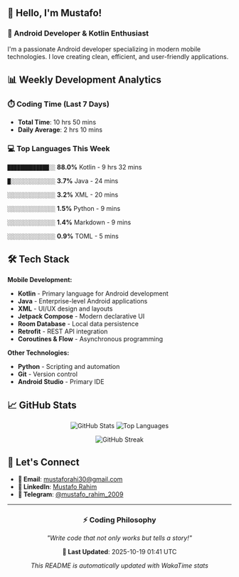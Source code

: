 ## 👋 Hello, I'm Mustafo!

### 🚀 Android Developer & Kotlin Enthusiast

I'm a passionate Android developer specializing in modern mobile technologies. I love creating clean, efficient, and user-friendly applications.

## 📊 Weekly Development Analytics

### ⏱️ Coding Time (Last 7 Days)
- **Total Time**: 10 hrs 50 mins
- **Daily Average**: 2 hrs 10 mins

### 💻 Top Languages This Week


`█████████████░░` **88.0%** Kotlin - 9 hrs 32 mins

`█░░░░░░░░░░░░░░` **3.7%** Java - 24 mins

`░░░░░░░░░░░░░░░` **3.2%** XML - 20 mins

`░░░░░░░░░░░░░░░` **1.5%** Python - 9 mins

`░░░░░░░░░░░░░░░` **1.4%** Markdown - 9 mins

`░░░░░░░░░░░░░░░` **0.9%** TOML - 5 mins


## 🛠️ Tech Stack

**Mobile Development:**
- **Kotlin** - Primary language for Android development
- **Java** - Enterprise-level Android applications  
- **XML** - UI/UX design and layouts
- **Jetpack Compose** - Modern declarative UI
- **Room Database** - Local data persistence
- **Retrofit** - REST API integration
- **Coroutines & Flow** - Asynchronous programming

**Other Technologies:**
- **Python** - Scripting and automation
- **Git** - Version control
- **Android Studio** - Primary IDE

## 📈 GitHub Stats

<div align="center">

![GitHub Stats](https://github-readme-stats.vercel.app/api?username=Developer-Mustafo&show_icons=true&theme=radical&hide_border=true)
![Top Languages](https://github-readme-stats.vercel.app/api/top-langs/?username=Developer-Mustafo&layout=compact&theme=radical&hide_border=true)

![GitHub Streak](https://github-readme-streak-stats.herokuapp.com/?user=Developer-Mustafo&theme=radical&hide_border=true)

</div>

## 🤝 Let's Connect

- **📧 Email**: mustaforahi30@gmail.com
- **💼 LinkedIn**: [Mustafo Rahim](https://www.linkedin.com/in/mustafo-rahim-4a0384324)
- **📱 Telegram**: [@mustafo_rahim_2009](https://t.me/mustafo_rahim_2009)

---

<div align="center">

### ⚡ Coding Philosophy
*"Write code that not only works but tells a story!"*

**📅 Last Updated**: 2025-10-19 01:41 UTC

*This README is automatically updated with WakaTime stats*

</div>
